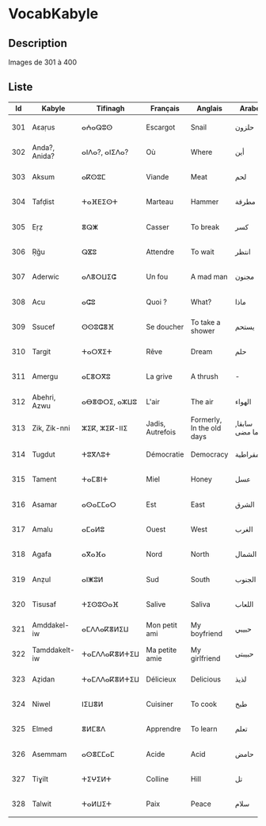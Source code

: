 # VocabKabyle

## Description

Images de 301 à 400

## Liste

| Id  | Kabyle        | Tifinagh      | Français         | Anglais                   | Arabe           | Image               |
| --- | ------------- | ------------- | ---------------- | ------------------------- | --------------- | ------------------- |
| 301 | Aεaṛus        | ⴰⵄⴰⵕⵓⵙ        | Escargot         | Snail                     | حلزون           | ![Image301][img301] |
| 302 | Anda?, Anida? | ⴰⵏⴷⴰ?, ⴰⵏⵉⴷⴰ? | Où               | Where                     | أين             | ![Image302][img302] |
| 303 | Aksum         | ⴰⴽⵙⵓⵎ         | Viande           | Meat                      | لحم             | ![Image303][img303] |
| 304 | Tafḍist       | ⵜⴰⴼⴹⵉⵙⵜ       | Marteau          | Hammer                    | مطرقة           | ![Image304][img304] |
| 305 | Eṛẓ           | ⴻⵕⵥ           | Casser           | To break                  | كسر             | ![Image305][img305] |
| 306 | Ṛǧu           | ⵕⴵⵓ           | Attendre         | To wait                   | انتظر           | ![Image306][img306] |
| 307 | Aderwic       | ⴰⴷⴻⵔⵡⵉⵛ       | Un fou           | A mad man                 | مجنون           | ![Image307][img307] |
| 308 | Acu           | ⴰⵛⵓ           | Quoi ?           | What?                     | ماذا            | ![Image308][img308] |
| 309 | Ssucef        | ⵙⵙⵓⵛⴻⴼ        | Se doucher       | To take a shower          | يستحم           | ![Image309][img309] |
| 310 | Targit        | ⵜⴰⵔⴳⵉⵜ        | Rêve             | Dream                     | حلم             | ![Image310][img310] |
| 311 | Amergu        | ⴰⵎⴻⵔⴳⵓ        | La grive         | A thrush                  | -               | ![Image311][img311] |
| 312 | Abehri, Azwu  | ⴰⴱⴻⵀⵔⵉ, ⴰⵣⵡⵓ  | L'air            | The air                   | الهواء          | ![Image312][img312] |
| 313 | Zik, Zik-nni  | ⵣⵉⴽ, ⵣⵉⴽ-ⵏⵏⵉ  | Jadis, Autrefois | Formerly, In the old days | سابقا, فيما مضى | ![Image313][img313] |
| 314 | Tugdut        | ⵜⵓⴳⴷⵓⵜ        | Démocratie       | Democracy                 | ديمقراطية       | ![Image314][img314] |
| 315 | Tament        | ⵜⴰⵎⴻⵏⵜ        | Miel             | Honey                     | عسل             | ![Image315][img315] |
| 316 | Asamar        | ⴰⵙⴰⵎⵎⴰⵔ       | Est              | East                      | الشرق           | ![Image316][img316] |
| 317 | Amalu         | ⴰⵎⴰⵍⵓ         | Ouest            | West                      | الغرب           | ![Image317][img317] |
| 318 | Agafa         | ⴰⴳⴰⴼⴰ         | Nord             | North                     | الشمال          | ![Image318][img318] |
| 319 | Anẓul         | ⴰⵏⵥⵓⵍ         | Sud              | South                     | الجنوب          | ![Image319][img319] |
| 320 | Tisusaf       | ⵜⵉⵙⵓⵙⴰⴼ       | Salive           | Saliva                    | اللعاب          | ![Image320][img320] |
| 321 | Amddakel-iw   | ⴰⵎⴷⴷⴰⴽⴻⵍⵉⵡ    | Mon petit ami    | My boyfriend              | حبيبي           | ![Image321][img321] |
| 322 | Tamddakelt-iw | ⵜⴰⵎⴷⴷⴰⴽⴻⵍⵜⵉⵡ  | Ma petite amie   | My girlfriend             | حبيبتى          | ![Image322][img322] |
| 323 | Aẓidan        | ⵜⴰⵎⴷⴷⴰⴽⴻⵍⵜⵉⵡ  | Délicieux        | Delicious                 | لذيذ            | ![Image323][img323] |
| 324 | Niwel         | ⵏⵉⵡⴻⵍ         | Cuisiner         | To cook                   | طبخ             | ![Image324][img324] |
| 325 | Elmed         | ⴻⵍⵎⴻⴷ         | Apprendre        | To learn                  | تعلم            | ![Image325][img325] |
| 326 | Asemmam       | ⴰⵙⴻⵎⵎⴰⵎ       | Acide            | Acid                      | حامض            | ![Image326][img326] |
| 327 | Tiɣilt        | ⵜⵉⵖⵉⵍⵜ        | Colline          | Hill                      | تل              | ![Image327][img327] |
| 328 | Talwit        | ⵜⴰⵍⵡⵉⵜ        | Paix             | Peace                     | سلام            | ![Image328][img328] |

[img301]: https://raw.githubusercontent.com/VocabKabyle/VocabKabyle/master/Type_1/images/301.png
[img302]: https://raw.githubusercontent.com/VocabKabyle/VocabKabyle/master/Type_1/images/302.png
[img303]: https://raw.githubusercontent.com/VocabKabyle/VocabKabyle/master/Type_1/images/303.png
[img304]: https://raw.githubusercontent.com/VocabKabyle/VocabKabyle/master/Type_1/images/304.png
[img305]: https://raw.githubusercontent.com/VocabKabyle/VocabKabyle/master/Type_1/images/305.png
[img306]: https://raw.githubusercontent.com/VocabKabyle/VocabKabyle/master/Type_1/images/306.png
[img307]: https://raw.githubusercontent.com/VocabKabyle/VocabKabyle/master/Type_1/images/307.png
[img308]: https://raw.githubusercontent.com/VocabKabyle/VocabKabyle/master/Type_1/images/308.png
[img309]: https://raw.githubusercontent.com/VocabKabyle/VocabKabyle/master/Type_1/images/309.png
[img310]: https://raw.githubusercontent.com/VocabKabyle/VocabKabyle/master/Type_1/images/310.png
[img311]: https://raw.githubusercontent.com/VocabKabyle/VocabKabyle/master/Type_1/images/311.png
[img312]: https://raw.githubusercontent.com/VocabKabyle/VocabKabyle/master/Type_1/images/312.png
[img313]: https://raw.githubusercontent.com/VocabKabyle/VocabKabyle/master/Type_1/images/313.png
[img314]: https://raw.githubusercontent.com/VocabKabyle/VocabKabyle/master/Type_1/images/314.png
[img315]: https://raw.githubusercontent.com/VocabKabyle/VocabKabyle/master/Type_1/images/315.png
[img316]: https://raw.githubusercontent.com/VocabKabyle/VocabKabyle/master/Type_1/images/316.png
[img317]: https://raw.githubusercontent.com/VocabKabyle/VocabKabyle/master/Type_1/images/317.png
[img318]: https://raw.githubusercontent.com/VocabKabyle/VocabKabyle/master/Type_1/images/318.png
[img319]: https://raw.githubusercontent.com/VocabKabyle/VocabKabyle/master/Type_1/images/319.png
[img320]: https://raw.githubusercontent.com/VocabKabyle/VocabKabyle/master/Type_1/images/320.png
[img321]: https://raw.githubusercontent.com/VocabKabyle/VocabKabyle/master/Type_1/images/321.png
[img322]: https://raw.githubusercontent.com/VocabKabyle/VocabKabyle/master/Type_1/images/322.png
[img323]: https://raw.githubusercontent.com/VocabKabyle/VocabKabyle/master/Type_1/images/323.png
[img324]: https://raw.githubusercontent.com/VocabKabyle/VocabKabyle/master/Type_1/images/324.png
[img325]: https://raw.githubusercontent.com/VocabKabyle/VocabKabyle/master/Type_1/images/325.png
[img326]: https://raw.githubusercontent.com/VocabKabyle/VocabKabyle/master/Type_1/images/326.png
[img327]: https://raw.githubusercontent.com/VocabKabyle/VocabKabyle/master/Type_1/images/327.png
[img328]: https://raw.githubusercontent.com/VocabKabyle/VocabKabyle/master/Type_1/images/328.png
[img329]: https://raw.githubusercontent.com/VocabKabyle/VocabKabyle/master/Type_1/images/329.png
[img330]: https://raw.githubusercontent.com/VocabKabyle/VocabKabyle/master/Type_1/images/330.png
